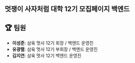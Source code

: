 ## 멋쟁이 사자처럼 대학 12기 모집페이지 백엔드
## 🏆 팀원
- **이성준**: 삼육 멋사 12기 회장 / 백엔드 운영진
- **유광렬**: 삼육 멋사 12기 부회장 / 백엔드 운영진
- **김지연**: 삼육 멋사 12기 백엔드 운영진
